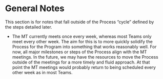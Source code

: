 # General Notes

This section is for notes that fall outside of the Process “cycle” defined by the steps detailed later.

* The MT currently meets once every week, whereas most Teams only meet every other week. The aim for this is to more quickly solidify the Process for the Program into something that works reasonably well. For now, all major milestones or steps of the Process align with the MT meetings. In the future, we may have the resources to move the Process outside of the meetings for a more timely and fluid approach. At that point the MT meetings would probably return to being scheduled every other week as in most Teams.
